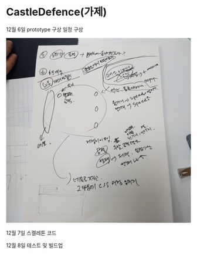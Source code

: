 # CastleDefence(가제)





12월 6일
prototype 구상
일정 구상

![20191206_140926](README.assets/20191206_140926.jpg)



12월 7일
스켈레톤 코드


12월 8일 
테스트 및 빌드업
